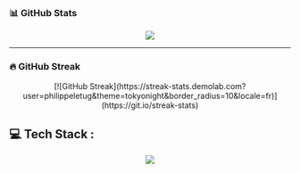 
### 📊 GitHub Stats

<div align="center">
  <img src="https://github-readme-stats.vercel.app/api?username=philippeletug&show_icons=true&theme=tokyonight&border_radius=10&hide_border=true" />
</div>

---

### 🔥 GitHub Streak

<div align="center">
  [![GitHub Streak](https://streak-stats.demolab.com?user=philippeletug&theme=tokyonight&border_radius=10&locale=fr)](https://git.io/streak-stats)
</div>

## 💻 Tech Stack :

<div align="center">
  <img src="https://skillicons.dev/icons?i=js,nodejs,express,vue,vite,html,css,tailwind,mysql,nginx,linux,windows,git,github,npm,vscode,notion&theme=dark" />
</div>

